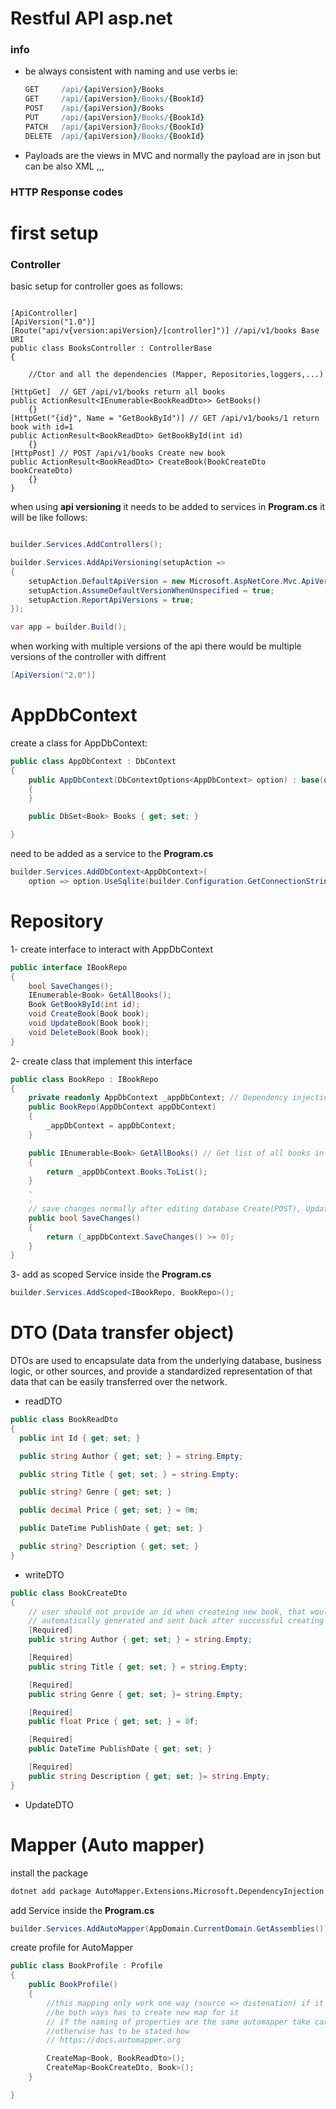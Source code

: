 # Restful API asp.net

### info

- be always consistent with naming and use verbs ie:
  ```coffeescript
  GET     /api/{apiVersion}/Books
  GET     /api/{apiVersion}/Books/{BookId}
  POST    /api/{apiVersion}/Books
  PUT     /api/{apiVersion}/Books/{BookId}
  PATCH   /api/{apiVersion}/Books/{BookId}
  DELETE  /api/{apiVersion}/Books/{BookId}
  ```
- Payloads are the views in MVC and normally the payload are in json but can be also XML ,,,

### HTTP Response codes

# first setup

### Controller

basic setup for controller goes as follows:

```Csharp

[ApiController]
[ApiVersion("1.0")]
[Route("api/v{version:apiVersion}/[controller]")] //api/v1/books Base URI
public class BooksController : ControllerBase
{

    //Ctor and all the dependencies (Mapper, Repositories,loggers,...)

[HttpGet]  // GET /api/v1/books return all books
public ActionResult<IEnumerable<BookReadDto>> GetBooks()
    {}
[HttpGet("{id}", Name = "GetBookById")] // GET /api/v1/books/1 return book with id=1
public ActionResult<BookReadDto> GetBookById(int id)
    {}
[HttpPost] // POST /api/v1/books Create new book
public ActionResult<BookReadDto> CreateBook(BookCreateDto bookCreateDto)
    {}
}
```

when using **api versioning** it needs to be added to services in **Program.cs**
it will be like follows:

```csharp

builder.Services.AddControllers();

builder.Services.AddApiVersioning(setupAction =>
{
    setupAction.DefaultApiVersion = new Microsoft.AspNetCore.Mvc.ApiVersion(1, 0);
    setupAction.AssumeDefaultVersionWhenUnspecified = true;
    setupAction.ReportApiVersions = true;
});

var app = builder.Build();
```

when working with multiple versions of the api there would be multiple versions of the controller with diffrent

```csharp
[ApiVersion("2.0")]
```

# AppDbContext

create a class for AppDbContext:

```csharp
public class AppDbContext : DbContext
{
    public AppDbContext(DbContextOptions<AppDbContext> option) : base(option)
    {
    }

    public DbSet<Book> Books { get; set; }

}
```

need to be added as a service to the **Program.cs**

```csharp program.cs
builder.Services.AddDbContext<AppDbContext>(
    option => option.UseSqlite(builder.Configuration.GetConnectionString("Default")));
```

# Repository

1- create interface to interact with AppDbContext

```cs
public interface IBookRepo
{
    bool SaveChanges();
    IEnumerable<Book> GetAllBooks();
    Book GetBookById(int id);
    void CreateBook(Book book);
    void UpdateBook(Book book);
    void DeleteBook(Book book);
}
```

2- create class that implement this interface

```cs
public class BookRepo : IBookRepo
{
    private readonly AppDbContext _appDbContext; // Dependency injection of AppDbContext into BookRepo
    public BookRepo(AppDbContext appDbContext)
    {
        _appDbContext = appDbContext;
    }

    public IEnumerable<Book> GetAllBooks() // Get list of all books in database
    {
        return _appDbContext.Books.ToList();
    }
    .
    .
    // save changes normally after editing database Create(POST), Update(PUT), Delete(DELETE), PartianUpdate(PATCH)
    public bool SaveChanges()
    {
        return (_appDbContext.SaveChanges() >= 0);
    }
}
```

3- add as scoped Service inside the **Program.cs**

```csharp
builder.Services.AddScoped<IBookRepo, BookRepo>();
```

# DTO (Data transfer object)

DTOs are used to encapsulate data from the underlying database, business logic, or other sources, and provide a standardized representation of that data that can be easily transferred over the network.

- readDTO

```cs
public class BookReadDto
{
  public int Id { get; set; }

  public string Author { get; set; } = string.Empty;

  public string Title { get; set; } = string.Empty;

  public string? Genre { get; set; }

  public decimal Price { get; set; } = 0m;

  public DateTime PublishDate { get; set; }

  public string? Description { get; set; }
}
```

- writeDTO

```cs
public class BookCreateDto
{
    // user should not provide an id when createing new book, that would be
    // automatically generated and sent back after successful creating a new book
    [Required]
    public string Author { get; set; } = string.Empty;

    [Required]
    public string Title { get; set; } = string.Empty;

    [Required]
    public string Genre { get; set; }= string.Empty;

    [Required]
    public float Price { get; set; } = 0f;

    [Required]
    public DateTime PublishDate { get; set; }

    [Required]
    public string Description { get; set; }= string.Empty;
}
```

- UpdateDTO

# Mapper (Auto mapper)

install the package

```coffeescript
dotnet add package AutoMapper.Extensions.Microsoft.DependencyInjection
```

add Service inside the **Program.cs**

```cs
builder.Services.AddAutoMapper(AppDomain.CurrentDomain.GetAssemblies());
```

create profile for AutoMapper

```cs
public class BookProfile : Profile
{
    public BookProfile()
    {
        //this mapping only work one way (source => distenation) if it needed to
        //be both ways has to create new map for it
        // if the naming of properties are the same automapper take care of the wiring
        //otherwise has to be stated how
        // https://docs.automapper.org

        CreateMap<Book, BookReadDto>();
        CreateMap<BookCreateDto, Book>();
    }

}
```
